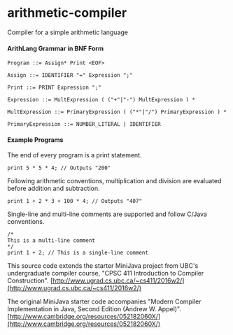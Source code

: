 # arithmetic-compiler
Compiler for a simple arithmetic language

#### ArithLang Grammar in BNF Form

```
Program ::= Assign* Print <EOF>

Assign ::= IDENTIFIER "=" Expression ";"

Print ::= PRINT Expression ";"

Expression ::= MultExpression ( ("+"|"-") MultExpression ) *

MultExpression ::= PrimaryExpression ( ("*"|"/") PrimaryExpression ) *

PrimaryExpression ::= NUMBER_LITERAL | IDENTIFIER
```

#### Example Programs

The end of every program is a print statement.
```
print 5 * 5 * 4; // Outputs "200"
```

Following arithmetic conventions, multiplication and division are evaluated before addition and subtraction.
```
print 1 + 2 * 3 + 100 * 4; // Outputs "407"
```

Single-line and multi-line comments are supported and follow C/Java conventions.
```
/*
This is a multi-line comment
*/
print 1 + 2; // This is a single-line comment
```

This source code extends the starter MiniJava project from UBC's undergraduate compiler course, "CPSC 411 Introduction to Compiler Construction".
[http://www.ugrad.cs.ubc.ca/~cs411/2016w2/](http://www.ugrad.cs.ubc.ca/~cs411/2016w2/)

The original MiniJava starter code accompanies "Modern Compiler Implementation in Java, Second Edition (Andrew W. Appel)".
[http://www.cambridge.org/resources/052182060X/](http://www.cambridge.org/resources/052182060X/)
